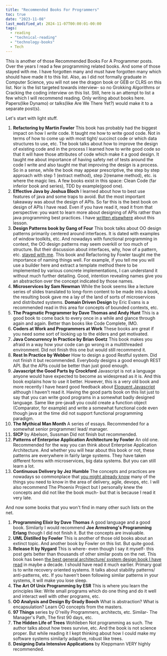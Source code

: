 ```yaml
---
title: "Recommended Books For Programmers"
toc: true
date: "2023-11-08"
last_modified_at: 2024-11-07T00:00:01-00:00
tags: 
  - reading
  - "technical-reading"
  - "technology-books"
  - Tech
---
```


This is another of those Recommended Books For A Programmer posts. Over the years I read a few programming related books. And some of those stayed with me. I have forgotten many and must have forgotten many which should have made it to this list. Also, as I did not formally graduate in Computer Science, you will not see the dragon book or GEB or CLRS on this list. Nor is the list targeted towards interview- so no Grokking Algorithms or Cracking the coding interview on this list. Still, here is an attempt to list a few which I will recommend reading. Only writing about books here. Papers(like Dynamo) or talks(like Are We There Yet?) would make it to a separate post(s).

Let's start with light stuff.

1. **Refactoring by Martin Fowler**  This book has probably had the biggest impact on how I _write_ code. It taught me how to write good code. Not in terms of how to come up with most tight/ succinct code or which data structures to use, etc. The book talks about how to improve the design of existing code and in the process I learned how to write good code so that it will have those attributes of code which make it a good design. It taught me about importance of having safety net of tests around the code I write and also taught me that improving the design is a process. So in a sense, while the book may appear prescriptive, the step by step approach with step 1 (extract method), step 2(rename method), etc. is where the magic lies. A few books exist in this space: Clean Code (far inferior book and series), TDD by example(good one).
2. **Effective Java by Joshua Bloch**  I learned about how to best use features of java and some traps to avoid. But the most important takeaway was about the design of APIs. So far this is the best book on design of APIs I have read. Even if you have read it, read it from that perspective: you want to learn more about designing of APIs rather than java programming best practices. I have [written elsewhere](https://atul-atul.github.io/thoughts/bylane-learning/) about this lesson.
3. **Design Patterns book by Gang of Four**  This book talks about OO design patterns primarily centered around interfaces. It is dated with examples of window toolkits, etc. And nowadays with functional programming in context, the OO design patterns may seem overkill or too much of structure. But their discussion about interfaces, why, how of a pattern, etc. [stayed with me](https://atul-atul.github.io/thoughts/books/a-review-of-GoF/). This book and Refactoring by Fowler taught me the importance of naming things well. For example, if you tell me you will use a builder here and extract a template method there to be implemented by various concrete implementations, I can understand it without much further detailing. Good, intention revealing names give you an abstraction over the concept indicated by those names.
4. **Microservices by Sam Newman**  While the book seems like a lecture series of slides translated to long-form content to be made into a book, the resulting book gave me a lay of the land of sorts of microservices and distributed systems. **Domain Driven Design** by Eric Evans is a recommended read in this area for concepts of bounded contexts, etc.
5. **The Pragmatic Programmer by Dave Thomas and Andy Hunt**  This is a good book to come back to every once in a while and glance through again and again. Better than books like Code Complete, IMO.
6. **Coders at Work and Programmers at Work**  These books are great if you need some sort of looking up to the elders and get motivated.
7. **Java Concurrency In Practice by Brian Goetz**  This book makes you afraid in a way how your code can go wrong in a multithreaded environment. Did not finish this one but would still recommend it.
8. **Rest In Practice by Webber** How to design a good Restful system. Did not finish it but recommended. Everybody designs a good enough REST API. But the APIs could be better than just good enough. 
9. **Javascript the Good Parts by Crockford**  Javascript is not a language anyone would have expected to become as widespread as it is. And this book explains how to use it better. However, this is a very old book and more recently I have heard good feedback about [Eloquent Javascript](https://eloquentjavascript.net/) although I haven't read it. Having the good parts book on this list just to say that you can write good programs in a somewhat badly designed language. Same like pre-java8 you could create a function object (Comparator, for example) and write a somewhat functional code even though java at the time did not support functional programming paradigm.
10. **The Mythical Man Month**  A series of essays. Recommended for a somewhat senior programmer/ lead/ manager.
11. **SICP** by Abelson, Sussman  Did not finish but recommended.
12. **Patterns of Enterprise Application Architecture by Fowler**  An old one. Recommended for the way you can think about Enterprise Application Architecture. And whether you will hear about this book or not, these patterns are everywhere in fairly large systems. They have taken different forms with microservices, big data systems. But you can still learn a lot.
13. **Continuous Delivery by Jez Humble**  The concepts and practices are nowadays so commonplace that [you might already know](https://atul-atul.github.io/reading/continuous-delivery/) many of the things you need to know in the area of delivery, agile, devops, etc. I will also recommend The Phoenix Project but I personally knew the concepts and did not like the book much- but that is because I read it very late.  
      
And now some books that you won't find in many other such lists on the net.

1. **Programming Elixir by Dave Thomas**  A good language and a good book. Similarly I would recommend **Joe Armstrong's Programming Erlang** though I did not finish it. But the concepts are invaluable.
2. **UML Distilled by Fowler**  This is another of those old books about an extinct topic. And another book by Fowler on this list. But quite good.
3. **Release It by Nygard** This is where- even though I say it myself- this post gets better than thousands of other similar posts on the net. This book has been [the best general architecture/ system design book I have read](https://atul-atul.github.io/reading/release-it-book-by-michael-nygard/) in maybe a decade. I should have read it much earlier. Primary goal is to write recovery oriented systems. It talks about stability patterns/ anti-patterns, etc. If you haven't been following similar patterns in your systems, it will make you lose sleep. 
4. **The Art Of Unix Programming by ESR**  This is where you learn the principles like: Write small programs which do one thing and do it well and interact well with other programs, etc.
5. **OO Analysis and Design By Grady Booch**  What is abstraction? What is encapsulation? Learn OO concepts from the masters.
6. **97 Things** series by O'reilly  Programmers, architects, etc. Similar- The Manager's Path, The first 90 days, etc.
7. **The Hidden Life of Trees** Wohlleben  Not programming as such. The author talks about how trees survive, etc. And the book is not science proper. But while reading it I kept thinking about how I could make my software systems similarly adaptive, robust like trees.
8. **Designing Data Intensive Applications** by Kleppmann VERY highly recommended.
